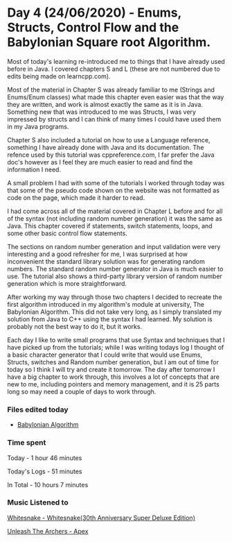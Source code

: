 # Day 4 (24/06/2020) - Enums, Structs, Control Flow and the Babylonian Square root Algorithm.
Most of today's learning re-introduced me to things that I have already used before in Java. I covered chapters S and L (these are not numbered due to edits being made on learncpp.com).

Most of the material in Chapter S was already familiar to me (Strings and Enums/Enum classes) what made this chapter even easier was that the way they are written, and work is almost exactly the same as it is in Java. Something new that was introduced to me was Structs, I was very impressed by structs and I can think of many times I could have used them in my Java programs.

Chapter S also included a tutorial on how to use a Language reference, something I have already done with Java and its documentation. The refence used by this tutorial was cppreference.com, I far prefer the Java doc's however as I feel they are much easier to read and find the information I need.

A small problem I had with some of the tutorials I worked through today was that some of the pseudo code shown on the website was not formatted as code on the page, which made it harder to read.

I had come across all of the material covered in Chapter L before and for all of the syntax (not including random number generation) it was the same as Java. This chapter covered if statements, switch statements, loops, and some other basic control flow statements.

The sections on random number generation and input validation were very interesting and a good refresher for me, I was surprised at how inconvenient the standard library solution was for generating random numbers. The standard random number generator in Java is much easier to use. The tutorial also shows a third-party library version of random number generation which is more straightforward.

After working my way through those two chapters I decided to recreate the first algorithm introduced in my algorithm's module at university, The Babylonian Algorithm. This did not take very long, as I simply translated my solution from Java to C++ using the syntax I had learned. My solution is probably not the best way to do it, but it works.

Each day I like to write small programs that use Syntax and techniques that I have picked up from the tutorials; while I was writing todays log I thought of a basic character generator that I could write that would use Enums, Structs, switches and Random number generation, but I am out of time for today so I think I will try and create it tomorrow. The day after tomorrow I have a big chapter to work through, this involves a lot of concepts that are new to me, including pointers and memory management, and it is 25 parts long so may need a couple of days to work through.  
### Files edited today
* [Babylonian Algorithm](https://github.com/ZenoxSphere/ZS_100_Days_Of_Code/blob/master/Code/Babylonian_Algorithm/Babylonian_Algorithm/Babylonian_Algorithm.cpp)
### Time spent
Today - 1 hour 46 minutes

Today's Logs - 51 minutes

In Total - 10 hours 7 minutes
### Music Listened to
[Whitesnake - Whitesnake(30th Anniversary Super Deluxe Edition)](https://open.spotify.com/album/2QE4Wrvpvs4DI9gX7WVTZO?si=F-l3wABBQ9GTvccIIjbWPQ)

[Unleash The Archers - Apex](https://open.spotify.com/album/505PSAdJ9BVuKUZLuhXVFc?si=B1KcGbCRTZGY20UlQ7NVWw)